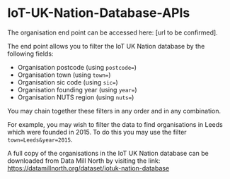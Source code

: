 # IoT-UK-Nation-Database-APIs

The organisation end point can be accessed here:  [url to be confirmed].

The end point allows you to filter the IoT UK Nation database by the following fields:
 - Organisation postcode  (using `postcode=`)
 - Organisation town (using `town=`)
 - Organisation sic code (using `sic=`)
 - Organisation founding year (using `year=`)
 - Organisation NUTS region (using `nuts=`)
 
You may chain together these filters in any order and in any combination.

For example, you may wish to filter the data to find organisations in Leeds which were founded in 2015.  To do this you may use the filter `town=Leeds&year=2015`.

A full copy of the organisations in the IoT UK Nation database can be downloaded from Data Mill North by visiting the link: https://datamillnorth.org/dataset/iotuk-nation-database
 
 
